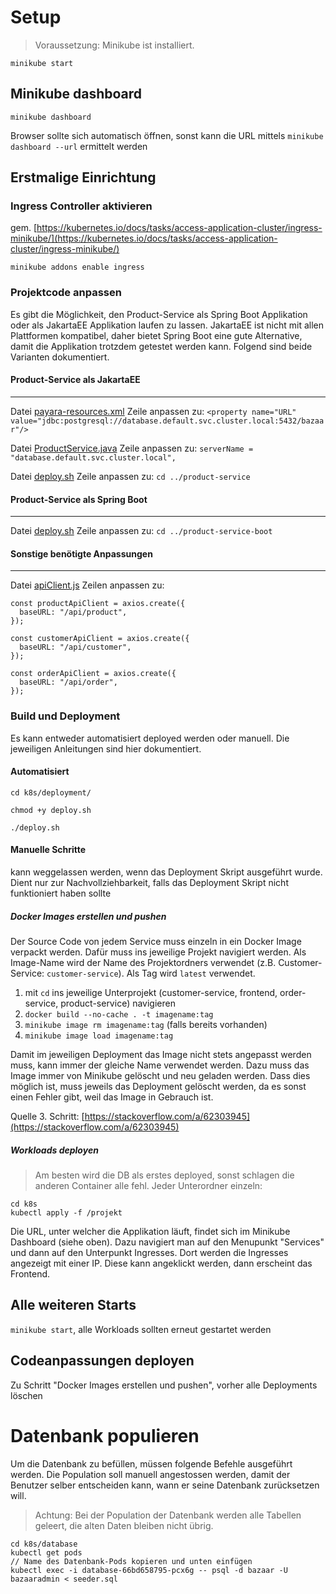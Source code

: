 # Setup

> Voraussetzung: Minikube ist installiert.

```shell
minikube start
```

## Minikube dashboard

```shell
minikube dashboard
```

Browser sollte sich automatisch öffnen, sonst kann die URL mittels `minikube dashboard --url` ermittelt werden

## Erstmalige Einrichtung

### Ingress Controller aktivieren

gem. [https://kubernetes.io/docs/tasks/access-application-cluster/ingress-minikube/](https://kubernetes.io/docs/tasks/access-application-cluster/ingress-minikube/)

```shell
minikube addons enable ingress
```

### Projektcode anpassen

Es gibt die Möglichkeit, den Product-Service als Spring Boot Applikation oder als JakartaEE Applikation laufen zu lassen. JakartaEE ist nicht mit allen Plattformen kompatibel,
daher bietet Spring Boot eine gute Alternative, damit die Applikation trotzdem getestet werden kann. Folgend sind beide Varianten dokumentiert.

#### Product-Service als JakartaEE

---

Datei [payara-resources.xml](/product-service/src/main/resources/META-INF/payara-resources.xml) Zeile anpassen zu:
`<property name="URL" value="jdbc:postgresql://database.default.svc.cluster.local:5432/bazaar"/>`

Datei [ProductService.java](/product-service/src/main/java/ch/schuum/brewbazaar/ProductService.java) Zeile anpassen zu:
`serverName = "database.default.svc.cluster.local",`

Datei [deploy.sh](/k8s/deployment/deploy.sh) Zeile anpassen zu: `cd ../product-service`

#### Product-Service als Spring Boot

---

Datei [deploy.sh](/k8s/deployment/deploy.sh) Zeile anpassen zu: `cd ../product-service-boot`

#### Sonstige benötigte Anpassungen

---

Datei [apiClient.js](/frontend/src/api/apiClient.js) Zeilen anpassen zu:

```
const productApiClient = axios.create({
  baseURL: "/api/product",
});

const customerApiClient = axios.create({
  baseURL: "/api/customer",
});

const orderApiClient = axios.create({
  baseURL: "/api/order",
});
```

### Build und Deployment

Es kann entweder automatisiert deployed werden oder manuell. Die jeweiligen Anleitungen sind hier dokumentiert.

#### Automatisiert

```shell
cd k8s/deployment/

chmod +y deploy.sh

./deploy.sh
```

#### Manuelle Schritte

kann weggelassen werden, wenn das Deployment Skript ausgeführt wurde. Dient nur zur Nachvollziehbarkeit, falls das Deployment Skript nicht funktioniert haben sollte

##### Docker Images erstellen und pushen

Der Source Code von jedem Service muss einzeln in ein Docker Image verpackt werden. Dafür muss ins jeweilige Projekt navigiert werden. Als Image-Name wird der Name des Projektordners verwendet
(z.B. Customer-Service: `customer-service`). Als Tag wird `latest` verwendet.

1. mit `cd` ins jeweilige Unterprojekt (customer-service, frontend, order-service, product-service) navigieren
2. `docker build --no-cache . -t imagename:tag`
3. `minikube image rm imagename:tag` (falls bereits vorhanden)
4. `minikube image load imagename:tag`

Damit im jeweiligen Deployment das Image nicht stets angepasst werden muss, kann immer der gleiche Name verwendet werden. Dazu muss das Image immer von Minikube gelöscht und neu geladen werden.
Dass dies möglich ist, muss jeweils das Deployment gelöscht werden, da es sonst einen Fehler gibt, weil das Image in Gebrauch ist.

Quelle 3. Schritt: [https://stackoverflow.com/a/62303945](https://stackoverflow.com/a/62303945)

##### Workloads deployen

> Am besten wird die DB als erstes deployed, sonst schlagen die anderen Container alle fehl.
> Jeder Unterordner einzeln:

```
cd k8s
kubectl apply -f /projekt
```

Die URL, unter welcher die Applikation läuft, findet sich im Minikube Dashboard (siehe oben). Dazu navigiert man auf den Menupunkt "Services" und dann auf den Unterpunkt Ingresses. Dort werden die Ingresses angezeigt mit einer IP. Diese kann angeklickt werden, dann erscheint das Frontend.

## Alle weiteren Starts

`minikube start`, alle Workloads sollten erneut gestartet werden

## Codeanpassungen deployen

Zu Schritt "Docker Images erstellen und pushen", vorher alle Deployments löschen

# Datenbank populieren

Um die Datenbank zu befüllen, müssen folgende Befehle ausgeführt werden. Die Population soll manuell angestossen werden, damit der Benutzer selber entscheiden kann, wann er seine Datenbank zurücksetzen will.

> Achtung: Bei der Population der Datenbank werden alle Tabellen geleert, die alten Daten bleiben nicht übrig.

```shell
cd k8s/database
kubectl get pods
// Name des Datenbank-Pods kopieren und unten einfügen
kubectl exec -i database-66bd658795-pcx6g -- psql -d bazaar -U bazaaradmin < seeder.sql
```
